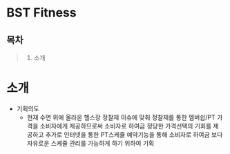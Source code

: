 # BST Fitness

## 목차
>1. 소개

# 소개

* 기획의도
  * 현재 수면 위에 올라온 헬스장 정찰제 이슈에 맞춰 정찰제를 통한 멤버쉽/PT 가격을 소비자에게 제공하므로써 소비자로 하여금 정당한 가격선택의 기회를 제공하고 추가로 인터넷을 통한 PT스케쥴 예약기능을 통해 소비자로 하여금 보다 자유로운 스케쥴 관리를 가능하게 하기 위하여 기획 
